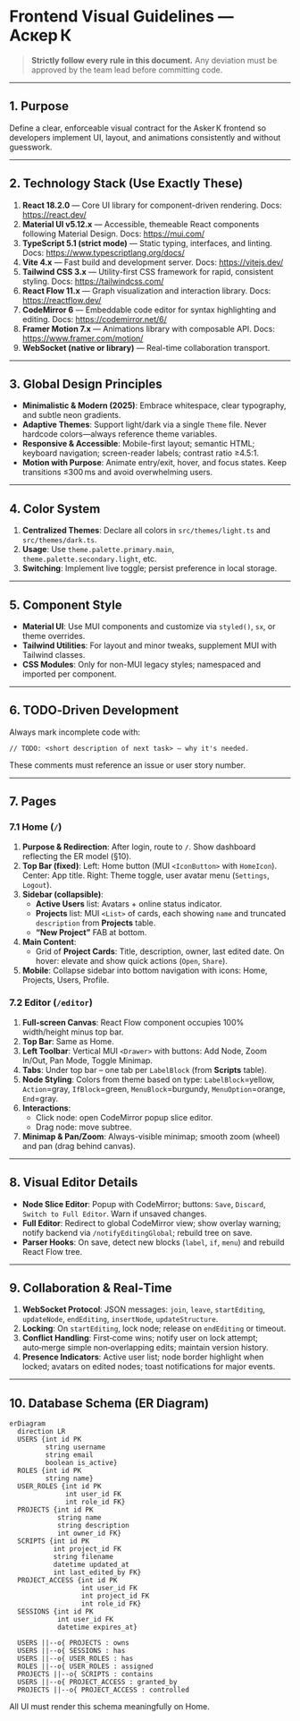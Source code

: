 # Frontend Visual Guidelines — Аскер К

> **Strictly follow every rule in this document.** Any deviation must be approved by the team lead before committing code.

---
## 1. Purpose
Define a clear, enforceable visual contract for the Аsker К frontend so developers implement UI, layout, and animations consistently and without guesswork.

---
## 2. Technology Stack (Use Exactly These)
1. **React 18.2.0** — Core UI library for component-driven rendering. Docs: https://react.dev/  
2. **Material UI v5.12.x** — Accessible, themeable React components following Material Design. Docs: https://mui.com/  
3. **TypeScript 5.1 (strict mode)** — Static typing, interfaces, and linting. Docs: https://www.typescriptlang.org/docs/  
4. **Vite 4.x** — Fast build and development server. Docs: https://vitejs.dev/  
5. **Tailwind CSS 3.x** — Utility-first CSS framework for rapid, consistent styling. Docs: https://tailwindcss.com/  
6. **React Flow 11.x** — Graph visualization and interaction library. Docs: https://reactflow.dev/  
7. **CodeMirror 6** — Embeddable code editor for syntax highlighting and editing. Docs: https://codemirror.net/6/  
8. **Framer Motion 7.x** — Animations library with composable API. Docs: https://www.framer.com/motion/  
9. **WebSocket (native or library)** — Real-time collaboration transport.

---
## 3. Global Design Principles
- **Minimalistic & Modern (2025)**: Embrace whitespace, clear typography, and subtle neon gradients.  
- **Adaptive Themes**: Support light/dark via a single `Theme` file. Never hardcode colors—always reference theme variables.  
- **Responsive & Accessible**: Mobile-first layout; semantic HTML; keyboard navigation; screen-reader labels; contrast ratio ≥4.5:1.  
- **Motion with Purpose**: Animate entry/exit, hover, and focus states. Keep transitions ≤300 ms and avoid overwhelming users.

---
## 4. Color System
1. **Centralized Themes**: Declare all colors in `src/themes/light.ts` and `src/themes/dark.ts`.  
2. **Usage**: Use `theme.palette.primary.main`, `theme.palette.secondary.light`, etc.  
3. **Switching**: Implement live toggle; persist preference in local storage.

---
## 5. Component Style
- **Material UI**: Use MUI components and customize via `styled()`, `sx`, or theme overrides.  
- **Tailwind Utilities**: For layout and minor tweaks, supplement MUI with Tailwind classes.  
- **CSS Modules**: Only for non-MUI legacy styles; namespaced and imported per component.

---
## 6. TODO‑Driven Development
Always mark incomplete code with:
```tsx
// TODO: <short description of next task> — why it's needed.
```
These comments must reference an issue or user story number.

---
## 7. Pages

### 7.1 Home (`/`)
1. **Purpose & Redirection**: After login, route to `/`. Show dashboard reflecting the ER model (§10).  
2. **Top Bar (fixed)**: Left: Home button (MUI `<IconButton>` with `HomeIcon`). Center: App title. Right: Theme toggle, user avatar menu (`Settings`, `Logout`).  
3. **Sidebar (collapsible)**:
   - **Active Users** list: Avatars + online status indicator.  
   - **Projects** list: MUI `<List>` of cards, each showing `name` and truncated `description` from **Projects** table.  
   - **“New Project”** FAB at bottom.
4. **Main Content**:
   - Grid of **Project Cards**: Title, description, owner, last edited date. On hover: elevate and show quick actions (`Open`, `Share`).
5. **Mobile**: Collapse sidebar into bottom navigation with icons: Home, Projects, Users, Profile.

### 7.2 Editor (`/editor`)
1. **Full‑screen Canvas**: React Flow component occupies 100% width/height minus top bar.  
2. **Top Bar**: Same as Home.  
3. **Left Toolbar**: Vertical MUI `<Drawer>` with buttons: Add Node, Zoom In/Out, Pan Mode, Toggle Minimap.
4. **Tabs**: Under top bar – one tab per `LabelBlock` (from **Scripts** table).  
5. **Node Styling**: Colors from theme based on type: `LabelBlock`=yellow, `Action`=gray, `IfBlock`=green, `MenuBlock`=burgundy, `MenuOption`=orange, `End`=gray.  
6. **Interactions**:
   - Click node: open CodeMirror popup slice editor.  
   - Drag node: move subtree.  
7. **Minimap & Pan/Zoom**: Always-visible minimap; smooth zoom (wheel) and pan (drag behind canvas).

---
## 8. Visual Editor Details
- **Node Slice Editor**: Popup with CodeMirror; buttons: `Save`, `Discard`, `Switch to Full Editor`. Warn if unsaved changes.  
- **Full Editor**: Redirect to global CodeMirror view; show overlay warning; notify backend via `/notifyEditingGlobal`; rebuild tree on save.  
- **Parser Hooks**: On save, detect new blocks (`label`, `if`, `menu`) and rebuild React Flow tree.

---
## 9. Collaboration & Real‑Time
1. **WebSocket Protocol**: JSON messages: `join`, `leave`, `startEditing`, `updateNode`, `endEditing`, `insertNode`, `updateStructure`.  
2. **Locking**: On `startEditing`, lock node; release on `endEditing` or timeout.  
3. **Conflict Handling**: First‑come wins; notify user on lock attempt; auto‑merge simple non‑overlapping edits; maintain version history.
4. **Presence Indicators**: Active user list; node border highlight when locked; avatars on edited nodes; toast notifications for major events.

---
## 10. Database Schema (ER Diagram)
```mermaid
erDiagram
  direction LR
  USERS {int id PK
         string username
         string email
         boolean is_active}
  ROLES {int id PK
         string name}
  USER_ROLES {int id PK
              int user_id FK
              int role_id FK}
  PROJECTS {int id PK
            string name
            string description
            int owner_id FK}
  SCRIPTS {int id PK
           int project_id FK
           string filename
           datetime updated_at
           int last_edited_by FK}
  PROJECT_ACCESS {int id PK
                  int user_id FK
                  int project_id FK
                  int role_id FK}
  SESSIONS {int id PK
            int user_id FK
            datetime expires_at}

  USERS ||--o{ PROJECTS : owns
  USERS ||--o{ SESSIONS : has
  USERS ||--o{ USER_ROLES : has
  ROLES ||--o{ USER_ROLES : assigned
  PROJECTS ||--o{ SCRIPTS : contains
  USERS ||--o{ PROJECT_ACCESS : granted_by
  PROJECTS ||--o{ PROJECT_ACCESS : controlled
```  
All UI must render this schema meaningfully on Home.

